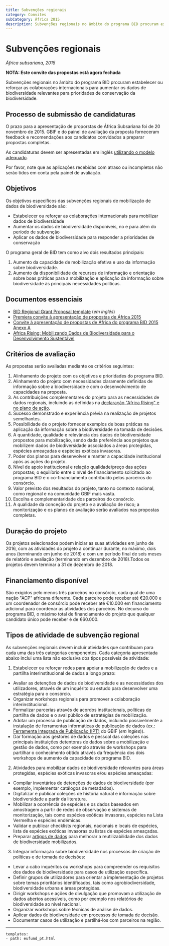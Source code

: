 ```yaml
---
title: Subvenções regionais
category: Convites
subCategory: África 2015
description: Subvenções regionais no âmbito do programa BID procuram estabelecer ou reforçar as colaborações internacionais para aumentar os dados de biodiversidade relevantes para prioridades de conservação da biodiversidade.
---
```


# Subvenções regionais

_África subsariana, 2015_

**NOTA: Este convite das propostas está agora fechada** 

Subvenções regionais no âmbito do programa BID procuram estabelecer ou reforçar as colaborações internacionais para aumentar os dados de biodiversidade relevantes para prioridades de conservação da biodiversidade.


## Processo de submissão de candidaturas


O prazo para a apresentação de proporstas de África Subsariana foi de 20 novembro de 2015. GBIF e do painel de avaliação da proposta forneceram feedback e recomendações aos candidatos convidados a preparar propostas completas. 

As candidaturas devem ser apresentadas em inglês [utilizando o modelo adequado](http://www.gbif.org/sites/default/files/gbif_project/files/BID-Regional-Grant-Proposal-Template.doc). 

Por favor, note que as aplicações recebidas com atraso ou incompletos não serão tidos em conta pela painel de avaliação.



## Objetivos

Os objetivos específicos das subvenções regionais de mobilização de dados de biodiversidade são: 

+ Estabelecer ou reforçar as colaborações internacionais para mobilizar dados de biodiversidade
+ Aumentar os dados de biodiversidade disponíveis, no e para além do período de subvenção
+ Aplicar os dados de biodiversidade para responder a prioridades de conservação

O programa geral de BID tem como alvo dois resultados principais:

1. Aumento da capacidade de mobilização efetiva e uso da informação sobre biodiversidade.
2. Aumento da disponibilidade de recursos de informação e orientação sobre boas práticas para a mobilização e aplicação da informação sobre biodiversidade às principais necessidades políticas.



## Documentos essenciais

+ [BID Regional Grant Proposal template](http://www.gbif.org/sites/default/files/gbif_project/files/BID-Regional-Grant-Proposal-Template.doc) (*em inglês*)
+ [Premiera convite à apresentação de propostas de África 2015](http://www.gbif.org/sites/default/files/gbif_project/files/Convite_a_apresentacao_de_propostas_de_Africa_2015_0.pdf)
+ [Convite à apresentação de propostas de África do programa BID 2015 Anexo A](http://www.gbif.org/sites/default/files/gbif_project/files/Convite_a_apresentacao_de_propostas_de_Africa_do_programa_BID_2015_Anexo_A_0.pdf) 
+ [Africa Rising: Mobilizando Dados de Biodiversidade para o Desenvolvimento Sustentável](http://www.gbif.org/sites/default/files/gbif_event/files/AfricaRising-Declaration-PT.pdf)



## Critérios de avaliação

As propostas serão avaliadas mediante os critérios seguintes:

1. Alinhamento do projeto com os objetivos e prioridades do programa BID.
2. Alinhamento do projeto com necessidades claramente definidas de informação sobre a biodiversidade e com o desenvolvimento de capacidades na proposta.
3. As contribuições complementares do projeto para as necessidades de dados regionais, incluindo as definidas na [declaração "Africa Rising" e no plano de ação](http://www.gbif.org/sites/default/files/gbif_event/files/AfricaRising-Declaration-PT.pdf).
4. Sucesso demonstrado e experiência prévia na realização de projetos semelhantes.
5. Possibilidade de o projeto fornecer exemplos de boas práticas na aplicação da informação sobre a biodiversidade na tomada de decisões.
6. A quantidade, qualidade e relevância dos dados de biodiversidade propostos para mobilização, sendo dada preferência aos projetos que mobilizem dados de biodiversidade associados a áreas protegidas, espécies ameaçadas e espécies exóticas invasoras.
7. Poder dos planos para desenvolver e manter a capacidade institucional após as ações do projeto.
8. Nível de apoio institucional e relação qualidade/preço das ações propostas; o equilíbrio entre o nível de financiamento solicitado ao programa BID e o co-financiamento contribuído pelos parceiros do consórcio.
9. Valor previsto dos resultados do projeto, tanto no contexto nacional, como regional e na comunidade GBIF mais vasta.
10. Escolha e complementaridade dos parceiros do consórcio.
11. A qualidade da conceção do projeto e a avaliação de risco; a monitorização e os planos de avaliação serão avaliados nas propostas completas.



## Duração do projeto

Os projetos selecionados podem iniciar as suas atividades em junho de 2016, com as atividades do projeto a continuar durante, no máximo, dois anos (terminando em junho de 2018) e com um período final de seis meses de relatório e avaliação (terminando em dezembro de 2018).Todos os projetos devem terminar a 31 de dezembro de 2018.



## Financiamento disponível

São exigidos pelo menos três parceiros no consórcio, cada qual de uma nação "ACP" africana diferente. Cada parceiro pode receber até €20.000 e um coordenador de consórcio pode receber até €10.000 em financiamento adicional para coordenar as atividades dos parceiros. No decurso do programa BID, o máximo total de financiamento do projeto que qualquer candidato único pode receber é de €60.000.



## Tipos de atividade de subvenção regional

As subvenções regionais devem incluir atividades que contribuam para cada uma das três categorias componentes. Cada categoria apresentada abaixo inclui uma lista não exclusiva dos tipos possíveis de atividade:

1. Estabelecer ou reforçar redes para apoiar a mobilização de dados e a partilha interinstitucional de dados a longo prazo:
+ Avaliar as detenções de dados de biodiversidade e as necessidades dos utilizadores, através de um inquérito ou estudo para desenvolver uma estratégia para o consórcio.
+ Organizar workshops regionais para promover a colaboração interinstitucional.
+ Formalizar parcerias através de acordos institucionais, políticas de partilha de dados e o aval público de estratégias de mobilização.
+ Adotar um processo de publicação de dados, incluindo possivelmente a instalação de ferramentas informáticas de publicação de dados (ex.: [Ferramenta Integrada de Publicação (IPT)](http://www.gbif.org/ipt) do GBIF (*em ingles*)).
+ Dar formação aos gestores de dados e pessoal das coleções nas principais instituições detentoras de dados sobre a mobilização e gestão de dados, como por exemplo através de workshops para partilhar o conhecimento obtido através da frequência dos dois workshops de aumento da capacidade do programa BID.
2. Atividades para mobilizar dados de biodiversidade relevantes para áreas protegidas, espécies exóticas invasoras e/ou espécies ameaçadas:
+ Compilar inventários de detenções de dados de biodiversidade (por exemplo, implementar catálogos de metadados).
+ Digitalizar e publicar coleções de história natural e informação sobre biodiversidade a partir da literatura.
+ Mobilizar a ocorrência de espécies e os dados baseados em amostragem a partir de redes de observação e sistemas de monitorização, tais como espécies exóticas invasoras, espécies na Lista Vermelha e espécies endémicas.
+ Validar e publicar checklists regionais, nacionais e locais de espécies, lista de espécies exóticas invasoras ou listas de espécies ameaçadas.
+ Preparar [artigos de dados](http://www.gbif.org/publishing-data/data-papers) para melhorar a reutilizabilidade dos dados de biodiversidade mobilizados.
3. Integrar informação sobre biodiversidade nos processos de criação de políticas e de tomada de decisões:
+ Levar a cabo inquéritos ou workshops para compreender os requisitos dos dados de biodiversidade para casos de utilização específica.
+ Definir grupos de utilizadores para orientar a implementação de projetos sobre temas prioritários identificados, tais como agrobiodiversidade, biodiversidade urbana e áreas protegidas.
+ Dirigir workshops e ações de divulgação que promovam a utilização de dados abertos acessíveis, como por exemplo nos relatórios de biodiversidade ao nível nacional.
+ Organizar workshops sobre técnicas de análise de dados.
+ Aplicar dados de biodiversidade em processos de tomada de decisão.
+ Documentar casos de utilização e partilhá-los com parceiros na região.



------

```styledYaml
templates:
- path: eufund_pt.html
```
